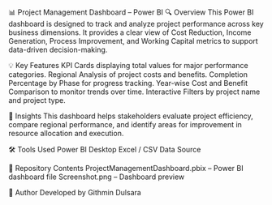 📊 Project Management Dashboard – Power BI
🔍 Overview
This Power BI dashboard is designed to track and analyze project performance across key business dimensions. It provides a clear view of Cost Reduction, Income Generation, Process Improvement, and Working Capital metrics to support data-driven decision-making.

💡 Key Features
KPI Cards displaying total values for major performance categories.
Regional Analysis of project costs and benefits.
Completion Percentage by Phase for progress tracking.
Year-wise Cost and Benefit Comparison to monitor trends over time.
Interactive Filters by project name and project type.

🧠 Insights
This dashboard helps stakeholders evaluate project efficiency, compare regional performance, and identify areas for improvement in resource allocation and execution.

🛠️ Tools Used
Power BI Desktop
Excel / CSV Data Source

📂 Repository Contents
ProjectManagementDashboard.pbix – Power BI dashboard file
Screenshot.png – Dashboard preview

🔗 Author
Developed by Githmin Dulsara
